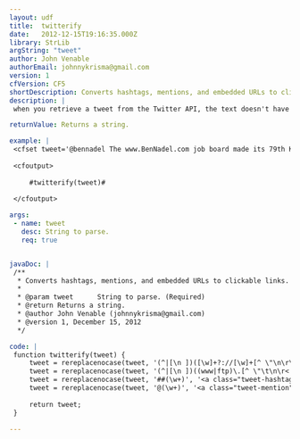 ```yaml
---
layout: udf
title:  twitterify
date:   2012-12-15T19:16:35.000Z
library: StrLib
argString: "tweet"
author: John Venable
authorEmail: johnnykrisma@gmail.com
version: 1
cfVersion: CF5
shortDescription: Converts hashtags, mentions, and embedded URLs to clickable links.
description: |
 when you retrieve a tweet from the Twitter API, the text doesn't have links to mentions(@), hashtags(#), or URLs. This function uses regular expressions to parse the tweet and link to all three types of references.

returnValue: Returns a string.

example: |
 <cfset tweet='@bennadel The www.BenNadel.com job board made its 79th Kiva donation on behalf of "Web Developer" http://bjam.in/jobs-160 ##FullTime ##Jobs ##NJ'>
 
 <cfoutput>
 
     #twitterify(tweet)#
 
 </cfoutput>

args:
 - name: tweet
   desc: String to parse.
   req: true


javaDoc: |
 /**
  * Converts hashtags, mentions, and embedded URLs to clickable links.
  * 
  * @param tweet      String to parse. (Required)
  * @return Returns a string. 
  * @author John Venable (johnnykrisma@gmail.com) 
  * @version 1, December 15, 2012 
  */

code: |
 function twitterify(tweet) {
     tweet = rereplacenocase(tweet, '(^|[\n ])([\w]+?://[\w]+[^ \"\n\r\t< ]*)', '\1<a href="\2" target="_blank">\2</a>', 'ALL');
     tweet = rereplacenocase(tweet, '(^|[\n ])((www|ftp)\.[^ \"\t\n\r< ]*)','\1<a href="http://\2" target="_blank">\2</a>','ALL');
     tweet = rereplacenocase(tweet, '##(\w+)', '<a class="tweet-hashtag" href="http://search.twitter.com/search?q=\1" target="_blank">##\1</a>', 'ALL');
     tweet = rereplacenocase(tweet, '@(\w+)', '<a class="tweet-mention" href="http://twitter.com/\1">@\1</a>', 'ALL');
         
     return tweet;
 }

---
```


